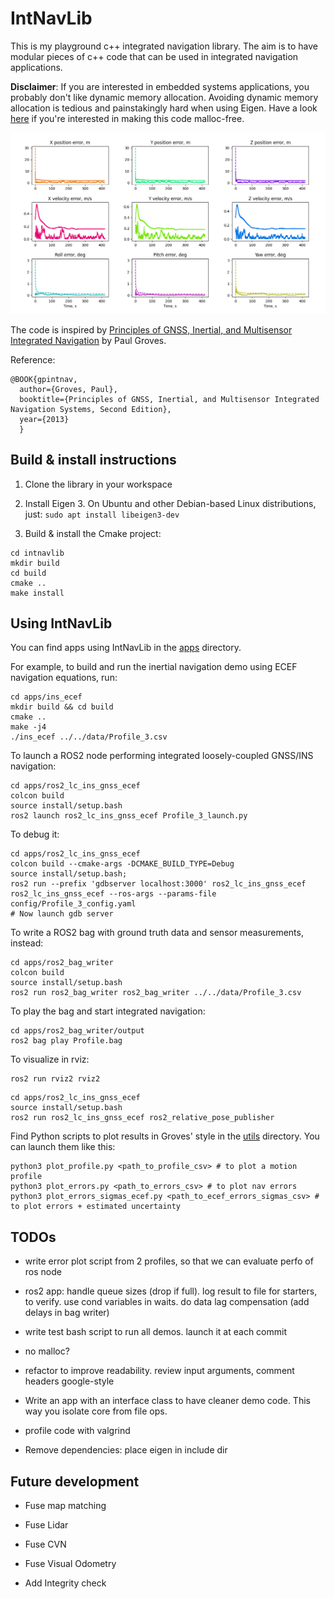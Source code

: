 # IntNavLib

This is my playground c++ integrated navigation library.
The aim is to have modular pieces of c++ code that can be used in integrated navigation applications. 

**Disclaimer**: If you are interested in embedded systems applications, you probably don't like dynamic memory allocation.
Avoiding dynamic memory allocation is tedious and painstakingly hard when using Eigen.
Have a look [here](https://github.com/stulp/eigenrealtime) if you're interested in making this code malloc-free.

![image](media/Figure_1.png)

The code is inspired by [Principles of GNSS, Inertial, and Multisensor Integrated Navigation](https://ieeexplore.ieee.org/document/9101092) by Paul Groves.

Reference: 

```
@BOOK{gpintnav,
  author={Groves, Paul},
  booktitle={Principles of GNSS, Inertial, and Multisensor Integrated Navigation Systems, Second Edition},
  year={2013}
  }
```

## Build & install instructions

1) Clone the library in your workspace

2) Install Eigen 3. On Ubuntu and other Debian-based Linux distributions, just: `sudo apt install libeigen3-dev`

3) Build & install the Cmake project:
```
cd intnavlib
mkdir build
cd build
cmake ..
make install
```

## Using IntNavLib

You can find apps using IntNavLib in the [apps](/apps/) directory.

For example, to build and run the inertial navigation demo using ECEF navigation equations, run: 

```
cd apps/ins_ecef
mkdir build && cd build
cmake ..
make -j4
./ins_ecef ../../data/Profile_3.csv
```

To launch a ROS2 node performing integrated loosely-coupled GNSS/INS navigation:

```
cd apps/ros2_lc_ins_gnss_ecef
colcon build
source install/setup.bash
ros2 launch ros2_lc_ins_gnss_ecef Profile_3_launch.py
```

To debug it:

```
cd apps/ros2_lc_ins_gnss_ecef
colcon build --cmake-args -DCMAKE_BUILD_TYPE=Debug
source install/setup.bash;
ros2 run --prefix 'gdbserver localhost:3000' ros2_lc_ins_gnss_ecef ros2_lc_ins_gnss_ecef --ros-args --params-file config/Profile_3_config.yaml
# Now launch gdb server
```

To write a ROS2 bag with ground truth data and sensor measurements, instead:

```
cd apps/ros2_bag_writer
colcon build
source install/setup.bash
ros2 run ros2_bag_writer ros2_bag_writer ../../data/Profile_3.csv
```

To play the bag and start integrated navigation:

```
cd apps/ros2_bag_writer/output
ros2 bag play Profile.bag
```

To visualize in rviz:
```
ros2 run rviz2 rviz2
```

```
cd apps/ros2_lc_ins_gnss_ecef
source install/setup.bash
ros2 run ros2_lc_ins_gnss_ecef ros2_relative_pose_publisher
```

Find Python scripts to plot results in Groves' style in the [utils](/utils/) directory. You can launch them like this:

```
python3 plot_profile.py <path_to_profile_csv> # to plot a motion profile
python3 plot_errors.py <path_to_errors_csv> # to plot nav errors
python3 plot_errors_sigmas_ecef.py <path_to_ecef_errors_sigmas_csv> # to plot errors + estimated uncertainty 

```

## TODOs

- write error plot script from 2 profiles, so that we can evaluate perfo of ros node

- ros2 app: handle queue sizes (drop if full). log result to file for starters, to verify. use cond variables in waits. do data lag compensation (add delays in bag writer)

- write test bash script to run all demos. launch it at each commit

- no malloc?

- refactor to improve readability. review input arguments, comment headers google-style

- Write an app with an interface class to have cleaner demo code. This way you isolate core from file ops.

- profile code with valgrind

- Remove dependencies: place eigen in include dir

## Future development

- Fuse map matching

- Fuse Lidar

- Fuse CVN

- Fuse Visual Odometry

- Add Integrity check